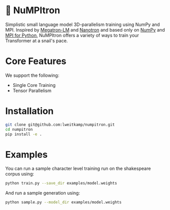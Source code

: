# 🐌 NuMPItron

Simplistic small language model 3D-parallelism training using NumPy and MPI. Inspired by [Megatron-LM](https://github.com/NVIDIA/Megatron-LM) and [Nanotron](https://github.com/huggingface/nanotron) and based only on [NumPy](https://numpy.org) and [MPI for Python](https://mpi4py.readthedocs.io), NuMPItron offers a variety of ways to train your Transformer at a snail's pace.

# Core Features

We support the following:
- Single Core Training
- Tensor Parallelism

# Installation
```bash
git clone git@github.com:lweitkamp/numpitron.git
cd numpitron
pip install -e .
```

# Examples

You can run a sample character level training run on the shakespeare corpus using:
```bash
python train.py --save_dir examples/model.weights
```

And run a sample generation using:
```bash
python sample.py --model_dir examples/model.weights
```
